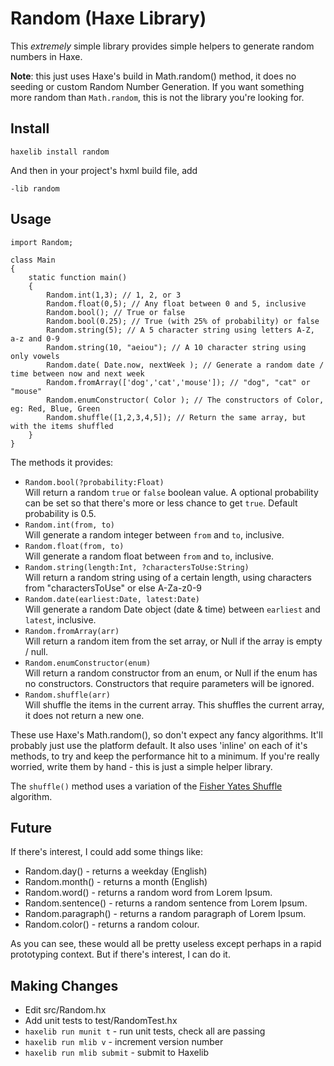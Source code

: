 Random (Haxe Library)
=====================

This *extremely* simple library provides simple helpers to generate random numbers in Haxe.

**Note**: this just uses Haxe's build in Math.random() method, it does no seeding or custom Random Number Generation.  If you want something more random than `Math.random`, this is not the library you're looking for.

Install
-------

`haxelib install random`

And then in your project's hxml build file, add

`-lib random`

Usage
-----

```
import Random;

class Main
{
	static function main()
	{
		Random.int(1,3); // 1, 2, or 3
		Random.float(0,5); // Any float between 0 and 5, inclusive
		Random.bool(); // True or false
        Random.bool(0.25); // True (with 25% of probability) or false
		Random.string(5); // A 5 character string using letters A-Z, a-z and 0-9
		Random.string(10, "aeiou"); // A 10 character string using only vowels
		Random.date( Date.now, nextWeek ); // Generate a random date / time between now and next week
		Random.fromArray(['dog','cat','mouse']); // "dog", "cat" or "mouse"
		Random.enumConstructor( Color ); // The constructors of Color, eg: Red, Blue, Green
		Random.shuffle([1,2,3,4,5]); // Return the same array, but with the items shuffled
	}
}
```

The methods it provides:

 * `Random.bool(?probability:Float)`  
   Will return a random `true` or `false` boolean value. A optional probability can be set so that there's more or less chance to get `true`. Default probability is 0.5.
 * `Random.int(from, to)`  
   Will generate a random integer between `from` and `to`, inclusive.
 * `Random.float(from, to)`  
   Will generate a random float between `from` and `to`, inclusive.
 * `Random.string(length:Int, ?charactersToUse:String)`  
   Will return a random string using of a certain length, using characters from "charactersToUse" or else A-Za-z0-9
 * `Random.date(earliest:Date, latest:Date)`  
   Will generate a random Date object (date & time) between `earliest` and `latest`, inclusive.
 * `Random.fromArray(arr)`  
   Will return a random item from the set array, or Null if the array is empty / null.
 * `Random.enumConstructor(enum)`  
   Will return a random constructor from an enum, or Null if the enum has no constructors.  Constructors that require parameters will be ignored.
 * `Random.shuffle(arr)`  
   Will shuffle the items in the current array.  This shuffles the current array, it does not return a new one.

These use Haxe's Math.random(), so don't expect any fancy algorithms.  It'll probably just use
the platform default.  It also uses 'inline' on each of it's methods, to try and keep the 
performance hit to a minimum.  If you're really worried, write them by hand - this is just a simple
helper library.

The `shuffle()` method uses a variation of the [Fisher Yates Shuffle](http://en.wikipedia.org/wiki/Fisher%E2%80%93Yates_shuffle) algorithm.

Future
------

If there's interest, I could add some things like:

 * Random.day() - returns a weekday (English)
 * Random.month() - returns a month (English)
 * Random.word() - returns a random word from Lorem Ipsum.
 * Random.sentence() - returns a random sentence from Lorem Ipsum.
 * Random.paragraph() - returns a random paragraph of Lorem Ipsum.
 * Random.color() - returns a random colour.

As you can see, these would all be pretty useless except perhaps in a 
rapid prototyping context.  But if there's interest, I can do it.

Making Changes
--------------

 * Edit src/Random.hx
 * Add unit tests to test/RandomTest.hx
 * `haxelib run munit t` - run unit tests, check all are passing
 * `haxelib run mlib v` - increment version number
 * `haxelib run mlib submit` - submit to Haxelib
